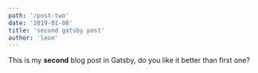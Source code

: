 ```yaml
---
path: '/post-two'
date: '2019-01-08'
title: 'second gatsby post'
author: 'leon'
---
```


This is my **second** blog post in Gatsby, do you like it better than first one?
